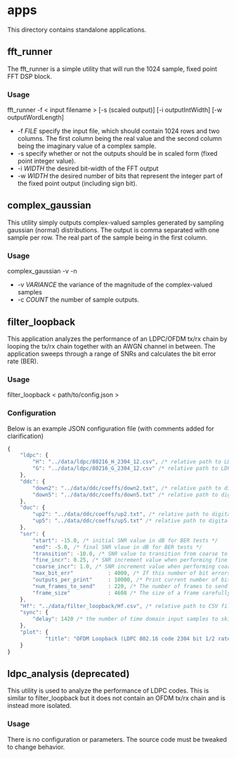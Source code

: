 # apps
This directory contains standalone applications.

## fft_runner
The fft_runner is a simple utility that will run the 1024 sample, fixed
point FFT DSP block.
### Usage
fft_runner -f < input filename > [-s (scaled output)] [-i outputIntWidth] [-w outputWordLength]

* -f _FILE_ specify the input file, which should contain 1024 rows and two
columns. The first column being the real value and the second column being
the imaginary value of a complex sample.
* -s specify whether or not the outputs should be in scaled form (fixed point integer value).
* -i _WIDTH_ the desired bit-width of the FFT output
* -w _WIDTH_ the desired number of bits that represent the integer part
of the fixed point output (including sign bit).

## complex_gaussian
This utility simply outputs complex-valued samples generated by sampling
gaussian (normal) distributions. The output is comma separated with one
sample per row. The real part of the sample being in the first column.
### Usage
complex_gaussian -v <variance> -n <count>

* -v _VARIANCE_ the variance of the magnitude of the complex-valued samples
* -c _COUNT_ the number of sample outputs.

## filter_loopback
This application analyzes the performance of an LDPC/OFDM tx/rx chain by
looping the tx/rx chain together with an AWGN channel in between. The
application sweeps through a range of SNRs and calculates the bit error rate (BER).
### Usage
filter_loopback < path/to/config.json >
### Configuration
Below is an example JSON configuration file (with comments added for clarification)
```javascript
{
	"ldpc": {
		"H": "../data/ldpc/80216_H_2304_12.csv", /* relative path to LDPC H matrix file */
		"G": "../data/ldpc/80216_G_2304_12.csv" /* relative path to LDPC G matrix file */
	},
	"ddc": {
		"down2": "../data/ddc/coeffs/down2.txt", /* relative path to digital down converter's down-by-2 FIR coefficients */
		"down5": "../data/ddc/coeffs/down5.txt" /* relative path to digital down converter's down-by-5 FIR coefficients */
	},
	"duc": {
		"up2": "../data/ddc/coeffs/up2.txt", /* relative path to digital up converter's up-by-2 FIR coefficients */
		"up5": "../data/ddc/coeffs/up5.txt" /* relative path to digital up converter's up-by-5 FIR coefficients */
	},
	"snr": {
		"start": -15.0, /* initial SNR value in dB for BER tests */
		"end": -5.0, /* final SNR vlaue in dB for BER tests */
		"transition": -10.0, /* SNR value to transition from coarse to fine incremements */
		"fine_incr": 0.25, /* SNR increment value when performing fine increments */
		"coarse_incr": 1.0, /* SNR increment value when performing coarse increments */
		"max_bit_err"           : 4000, /* If this number of bit errors is hit, move on to next SNR */
		"outputs_per_print"     : 10000, /* Print current number of bit errors every 'x' outputs */
		"num_frames_to_send"    : 220, /* The number of frames to send before moving on to the next SNR */
		"frame_size"            : 4608 /* The size of a frame carefully chosen to be integer multiple of codeword size * code rate */
	},
	"Hf": "../data/filter_loopback/Hf.csv", /* relative path to CSV file containing H(f), which would be 1024 complex values used to reverse the linear phase delay effects of the tx/rx chains */
	"sync": {
		"delay": 1420 /* the number of time domain input samples to skip initially. this is the number of samples it takes for the time domain signal to propagate through. */
	},
	"plot": {
			"title": "OFDM Loopback (LDPC 802.16 code 2304 bit 1/2 rate)"
	}
}
```
## ldpc_analysis (deprecated)
This utility is used to analyze the performance of LDPC codes. This is similar to filter_loopback but it does not contain an OFDM tx/rx chain and is instead more isolated.
### Usage
There is no configuration or parameters. The source code must be tweaked to change behavior.
